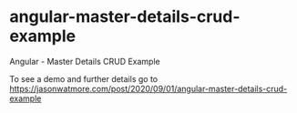 # angular-master-details-crud-example

Angular - Master Details CRUD Example

To see a demo and further details go to https://jasonwatmore.com/post/2020/09/01/angular-master-details-crud-example